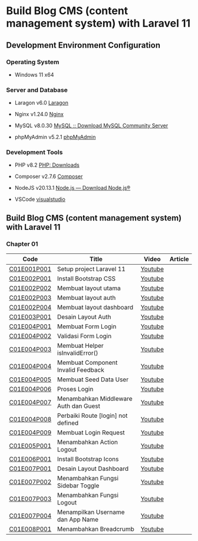 # Build Blog CMS (content management system) with Laravel 11

## Development Environment Configuration

### Operating System

- Windows 11 x64

### Server and Database

- Laragon v6.0 [Laragon](https://laragon.org/download/)

- Nginx v1.24.0 [Nginx](https://nginx.org/en/download.html)

- MySQL v8.0.30 [MySQL :: Download MySQL Community Server](https://dev.mysql.com/downloads/mysql/)

- phpMyAdmin v5.2.1 [phpMyAdmin](https://www.phpmyadmin.net/)

### Development Tools

- PHP v8.2 [PHP: Downloads](https://www.php.net/downloads.php)

- Composer v2.7.6 [Composer](https://getcomposer.org/download/)

- NodeJS v20.13.1 [Node.js — Download Node.js®](https://nodejs.org/en/download)

- VSCode [visualstudio](https://code.visualstudio.com/)

## Build Blog CMS (content management system) with Laravel 11

### Chapter 01

| Code                                                                                                                                                                                       | Title                                 | Video                                                  | Article |
| ------------------------------------------------------------------------------------------------------------------------------------------------------------------------------------------ | ------------------------------------- | ------------------------------------------------------ | ------- |
| [C01E001P001](https://github.com/ilmukita/build-blog-cms-with-laravel-11-support/blob/main/Chapter%2001/Episode%20001/C01E001P001%20-%20Setup%20project%20Laravel%2011.md)                 | Setup project Laravel 11              | [Youtube](https://youtu.be/6qladUUkZSY)                |         |
| [C01E002P001](https://github.com/ilmukita/build-blog-cms-with-laravel-11-support/blob/main/Chapter%2001/Episode%20002/C01E002P001/C01E002P001%20-%20Install%20Bootstrap%20CSS.md)          | Install Bootstrap CSS                 | [Youtube](https://youtu.be/uWkY-4Y4Oxc)                |         |
| [C01E002P002](https://github.com/ilmukita/build-blog-cms-with-laravel-11-support/blob/main/Chapter%2001/Episode%20002/C01E002P002%20-%20Membuat%20layout%20utama.md)                       | Membuat layout utama                  | [Youtube](https://youtu.be/9-DajTQqlY4)                |         |
| [C01E002P003](https://github.com/ilmukita/build-blog-cms-with-laravel-11-support/blob/main/Chapter%2001/Episode%20002/C01E002P003%20-%20Membuat%20layout%20auth.md)                        | Membuat layout auth                   | [Youtube](https://youtu.be/pg0sBx1S-WA)                |         |
| [C01E002P004](https://github.com/ilmukita/build-blog-cms-with-laravel-11-support/blob/main/Chapter%2001/Episode%20002/C01E002P004%20-%20Membuat%20layout%20dashboard.md)                   | Membuat layout dashboard              | [Youtube](https://youtu.be/C1zW2J1LZpY)                |         |
| [C01E003P001](https://github.com/ilmukita/build-blog-cms-with-laravel-11-support/blob/main/Chapter%2001/Episode%20003/C01E003P001%20-%20Desain%20layout%20auth.md)                         | Desain Layout Auth                    | [Youtube](https://youtu.be/ub-t4LUufq0)                |         |
| [C01E004P001](https://github.com/ilmukita/build-blog-cms-with-laravel-11-support/blob/main/Chapter%2001/Episode%20004/C01E004P001%20-%20Membuat%20Form%20Login.md)                         | Membuat Form Login                    | [Youtube](https://youtu.be/xmulLWyDIRA)                |         |
| [C01E004P002](https://github.com/ilmukita/build-blog-cms-with-laravel-11-support/blob/main/Chapter%2001/Episode%20004/C01E004P002%20-%20Validasi%20Form%20Login.md)                        | Validasi Form Login                   | [Youtube](https://youtu.be/KsDiYfhhzhE)                |         |
| [C01E004P003](https://github.com/ilmukita/build-blog-cms-with-laravel-11-support/blob/main/Chapter%2001/Episode%20004/C01E004P003%20-%20Membuat%20Helper%20isInvalidError().md)            | Membuat Helper isInvalidError()       | [Youtube](https://youtu.be/gZEu5mcAu-s)                |         |
| [C01E004P004](https://github.com/ilmukita/build-blog-cms-with-laravel-11-support/blob/main/Chapter%2001/Episode%20004/C01E004P004%20-%20Membuat%20Component%20Invalid%20Feedback.md)       | Membuat Component Invalid Feedback    | [Youtube](https://youtu.be/0C0Awx2T-CM)                |         |
| [C01E004P005](https://github.com/ilmukita/build-blog-cms-with-laravel-11-support/blob/main/Chapter%2001/Episode%20004/C01E004P005%20-%20Membuat%20Seed%20Data%20User.md)                   | Membuat Seed Data User                | [Youtube](https://youtu.be/DRRHbIctSfs)                |         |
| [C01E004P006](https://github.com/ilmukita/build-blog-cms-with-laravel-11-support/blob/main/Chapter%2001/Episode%20004/C01E004P006%20-%20Proses%20Login.md)                                 | Proses Login                          | [Youtube](https://youtu.be/oiYL2VdpAK4)                |         |
| [C01E004P007](https://github.com/ilmukita/build-blog-cms-with-laravel-11-support/blob/main/Chapter%2001/Episode%20004/C01E004P007%20-%20Menambahkan%20middleware%20auth%20dan%20guest.md)  | Menambahkan Middleware Auth dan Guest | [Youtube](https://youtu.be/LiH-XW27xus)                |         |
| [C01E004P008](https://github.com/ilmukita/build-blog-cms-with-laravel-11-support/blob/main/Chapter%2001/Episode%20004/C01E004P008%20-%20Perbaiki%20Route%20%5Blogin%5D%20not%20defined.md) | Perbaiki Route [login] not defined    | [Youtube](https://youtu.be/cKZyEpHOQc4)                |         |
| [C01E004P009](https://github.com/ilmukita/build-blog-cms-with-laravel-11-support/blob/main/Chapter%2001/Episode%20004/C01E004P009%20-%20Membuat%20Login%20Request.md)                      | Membuat Login Request                 | [Youtube](https://youtu.be/4QwF1j6qzWg)                |         |
| [C01E005P001](https://github.com/ilmukita/build-blog-cms-with-laravel-11-support/blob/main/Chapter%2001/Episode%20005/C01E005P001%20-%20Menambahkan%20Action%20Logout.md)                  | Menambahkan Action Logout             | [Youtube](https://youtu.be/9d3SRz_b_vE)                |         |
| [C01E006P001](https://github.com/ilmukita/build-blog-cms-with-laravel-11-support/blob/main/Chapter%2001/Episode%20006/C01E006P001%20-%20Install%20Bootstrap%20Icons.md)                    | Install Bootstrap Icons               | [Youtube](https://youtu.be/vdaABXEKOpE)                |         |
| [C01E007P001](https://github.com/ilmukita/build-blog-cms-with-laravel-11-support/blob/main/Chapter%2001/Episode%20007/C01E007P001%20-%20Desain%20Layout%20Dashboard.md)                    | Desain Layout Dashboard               | [Youtube](https://youtu.be/ieti9OseR1Y)                |         |
| [C01E007P002](https://github.com/ilmukita/build-blog-cms-with-laravel-11-support/blob/main/Chapter%2001/Episode%20007/C01E007P002%20-%20Menambahkan%20Fungsi%20Sidebar%20Toggle.md)        | Menambahkan Fungsi Sidebar Toggle     | [Youtube](https://youtu.be/kVwbutVmArI)                |         |
| [C01E007P003](https://github.com/ilmukita/build-blog-cms-with-laravel-11-support/blob/main/Chapter%2001/Episode%20007/C01E007P003%20-%20Menambahkan%20Fungsi%20Logout.md)                  | Menambahkan Fungsi Logout             | [Youtube](https://youtu.be/i2fgVxkf8Ig)                |         |
| [C01E007P004](https://github.com/ilmukita/build-blog-cms-with-laravel-11-support/blob/main/Chapter%2001/Episode%20007/C01E007P004%20-%20Menampilkan%20Username%20dan%20App%20Name.md)      | Menampilkan Username dan App Name     | [Youtube](https://youtu.be/oKBQwByyb1w)                |         |
| [C01E008P001](https://github.com/ilmukita/build-blog-cms-with-laravel-11-support/blob/main/Chapter%2001/Episode%20008/C01E008P001%20-%20Menambahkan%20Breadcrumb.md)                       | Menambahkan Breadcrumb                | [Youtube](https://www.youtube.com/watch?v=FormR2qJ1LA) |         |
